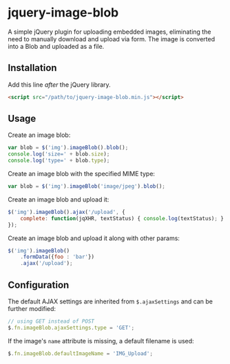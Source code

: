 # jquery-image-blob

A simple jQuery plugin for uploading embedded images, eliminating the need to manually download and upload via form.  The image is converted into a Blob and uploaded as a file.

## Installation

Add this line *after* the jQuery library.

```html
<script src="/path/to/jquery-image-blob.min.js"></script>
```

## Usage

Create an image blob:

```javascript
var blob = $('img').imageBlob().blob();
console.log('size=' + blob.size);
console.log('type=' + blob.type);
```

Create an image blob with the specified MIME type:

```javascript
var blob = $('img').imageBlob('image/jpeg').blob();
```

Create an image blob and upload it:

```javascript
$('img').imageBlob().ajax('/upload', {
    complete: function(jqXHR, textStatus) { console.log(textStatus); } 
});
```
Create an image blob and upload it along with other params:

```javascript
$('img').imageBlob()
    .formData({foo : 'bar'})
    .ajax('/upload');
```

## Configuration

The default AJAX settings are inherited from `$.ajaxSettings` and can be further modified:

```javascript
// using GET instead of POST
$.fn.imageBlob.ajaxSettings.type = 'GET';
```

If the image's `name` attribute is missing, a default filename is used:

```javascript
$.fn.imageBlob.defaultImageName = 'IMG_Upload';
```
